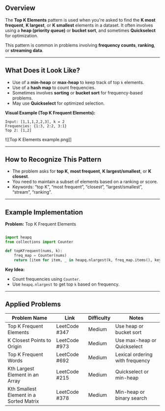 ## **Overview**

The **Top K Elements** pattern is used when you're asked to find the **K most frequent**, **K largest**, or **K smallest** elements in a dataset. It often involves using a **heap (priority queue)** or **bucket sort**, and sometimes **Quickselect** for optimization.

This pattern is common in problems involving **frequency counts**, **ranking**, or **streaming data**.

---

## **What Does it Look Like?**

- Use of a **min-heap** or **max-heap** to keep track of top `k` elements.
- Use of a **hash map** to count frequencies.
- Sometimes involves **sorting** or **bucket sort** for frequency-based problems.
- May use **Quickselect** for optimized selection.

**Visual Example (Top K Frequent Elements):**

```
Input: [1,1,1,2,2,3], k = 2  
Frequencies: {1:3, 2:2, 3:1}  
Top 2: [1,2]
```

![[Top K Elements example.png]]

---

## **How to Recognize This Pattern**

- The problem asks for **top K**, **most frequent**, **K largest/smallest**, or **K closest**.
- You need to maintain a subset of elements based on a ranking or score.
- Keywords: “top K”, “most frequent”, “closest”, “largest/smallest”, “stream”, “ranking”.

---

## **Example Implementation**

**Problem:** Top K Frequent Elements


```Python

import heapq
from collections import Counter

def topKFrequent(nums, k):
    freq_map = Counter(nums)
    return [item for item, _ in heapq.nlargest(k, freq_map.items(), key=lambda x: x[1])]
```

**Key Idea:**

- Count frequencies using `Counter`.
- Use `heapq.nlargest` to get top `k` based on frequency.

---

## **Applied Problems**

|Problem Name|Link|Difficulty|Notes|
|---|---|---|---|
|Top K Frequent Elements|LeetCode #347|Medium|Use heap or bucket sort|
|K Closest Points to Origin|LeetCode #973|Medium|Use max-heap or Quickselect|
|Top K Frequent Words|LeetCode #692|Medium|Lexical ordering with frequency|
|Kth Largest Element in an Array|LeetCode #215|Medium|Quickselect or min-heap|
|Kth Smallest Element in a Sorted Matrix|LeetCode #378|Medium|Min-heap or binary search|